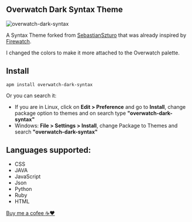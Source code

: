 ## Overwatch Dark Syntax Theme

![overwatch-dark-syntax](https://raw.githubusercontent.com/nektwar/overwatch-dark-syntax/master/screenshot.png)

A Syntax Theme forked from [SebastianSzturo](https://github.com/SebastianSzturo/firewatch-syntax) that was already inspired by [Firewatch](http://www.firewatchgame.com/).

I changed the colors to make it more attached to the Overwatch palette.

## Install

```
apm install overwatch-dark-syntax
```
Or you can search it:
* If you are in Linux, click on **Edit > Preference** and go to **Install**, change package option to themes and on search type **"overwatch-dark-syntax"**
* Windows: **File > Settings > Install**, change Package to Themes and search **"overwatch-dark-syntax"**

## Languages supported:
* CSS
* JAVA
* JavaScript
* Json
* Python
* Ruby
* HTML

[Buy me a cofee :coffee::heart:](http://ko-fi.com/A365CJX)

